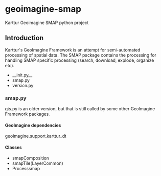 # geoimagine-smap

Karttur Geoimagine SMAP python project

## Introduction

Karttur's GeoImagine Framework is an attempt for semi-automated processing of spatial data. 
The SMAP package contains the processing for handling SMAP specific processing (search, download, explode, organize etc).

- \_\_init.py\_\_
- smap.py
- version.py

### smap.py

gis.py is an older version, but that is still called by some other GeoImagine Framework packages.

#### GeoImagine dependencies

geoimagine.support.karttur_dt

#### Classes

- smapComposition
- smapTile(LayerCommon)
- Processsmap
